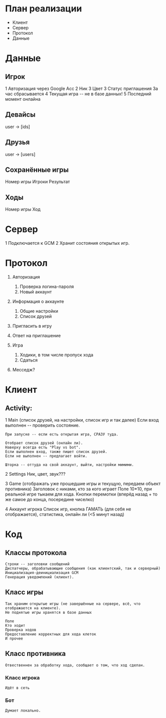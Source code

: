 # План реализации

* Клиент
* Сервер
* Протокол
* Данные

# Данные

## Игрок

1 Авторизация через Google Acc
2 Ник
3 Цвет
3 Статус приглашения
	За час сбрасывается
4 Текущая игра -- не в базе данных!
5 Последний момент онлайна

## Девайсы

user -> [ids]

## Друзья

user -> [users]

## Сохранённые игры

Номер игры
Игроки
Результат

## Ходы

Номер игры
Ход

# Сервер

1 Подключается к GCM
2 Хранит состояния открытых игр.

# Протокол

1. Авторизация

    1. Проверка логина-пароля
	2. Новый аккаунт

2. Информация о аккаунте

    1. Общие настройки
	2. Список друзей

3. Пригласить в игру
4. Ответ на приглашение

5. Игра
    1. Ходики, в том числе пропуск хода
	2. Сдаться

6. Месседж?

# Клиент

## Activity:

1 Main (список друзей, на настройки, список игр и так далее)
	Если вход выполнен -- проверить состояние.

	При запуске -- если есть открытая игра, СРАЗУ туда.

	Отобрает список друзей (онлайн ли).
	Наверху всегда есть "Play vs bot".
	Если выполнен вход, также пишет список друзей.
	Если не выполнен -- предлагает войти.
	
	Шторка -- оттуда на свой аккаунт, выйти, настройки мимими.

2 Settings
	Ник, цвет, звук???

3 Game (отображать уже прошедшие игры и текущую, передаем объект противника)
	Заголовок с никами, кто за кого играет
	Поле 10*10, при реальной игре тыкаем для хода.
	Кнопки перемотки (вперёд назад + то же самое до конца, посередине чиселко)

4 Аккаунт игрока
	Список игр, кнопка ГАМАТЬ (для себя не отображается), статистика, онлайн ли (<5 минут назад)

# Код

## Классы протокола
	Строки -- заголовки сообщений
	Диспатчеры, обрабатывающие сообщения (как клиентский, так и серверный)
	Инициализация-деинициализация GCM
	Генерация уведомлений (клиент).

## Класс игры
	Так храним открытые игры (не завершённые на сервере, всё, что отображается на клиенте).
	Не поднятые игры хранятся в базе данных

	Поле
	Кто ходит
	Проверка ходов
	Предоставление корректных для хода клеток
	И прочее
	
## Класс противника
	Отвественнен за обработку хода, сообщает о том, что ход сделан.

### Класс игрока
	Идёт в сеть	

### Бот
	Думает локально.

